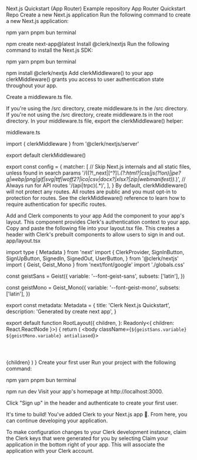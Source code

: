 Next.js Quickstart (App Router)
Example repository
App Router Quickstart Repo
Create a new Next.js application
Run the following command to create a new Next.js application:

npm
yarn
pnpm
bun
terminal

npm create next-app@latest
Install @clerk/nextjs
Run the following command to install the Next.js SDK:

npm
yarn
pnpm
bun
terminal

npm install @clerk/nextjs
Add clerkMiddleware() to your app
clerkMiddleware() grants you access to user authentication state throughout your app.

Create a middleware.ts file.

If you're using the /src directory, create middleware.ts in the /src directory.
If you're not using the /src directory, create middleware.ts in the root directory.
In your middleware.ts file, export the clerkMiddleware() helper:

middleware.ts

import { clerkMiddleware } from '@clerk/nextjs/server'

export default clerkMiddleware()

export const config = {
  matcher: [
    // Skip Next.js internals and all static files, unless found in search params
    '/((?!_next|[^?]*\\.(?:html?|css|js(?!on)|jpe?g|webp|png|gif|svg|ttf|woff2?|ico|csv|docx?|xlsx?|zip|webmanifest)).*)',
    // Always run for API routes
    '/(api|trpc)(.*)',
  ],
}
By default, clerkMiddleware() will not protect any routes. All routes are public and you must opt-in to protection for routes. See the clerkMiddleware() reference to learn how to require authentication for specific routes.

Add <ClerkProvider> and Clerk components to your app
Add the <ClerkProvider> component to your app's layout. This component provides Clerk's authentication context to your app.
Copy and paste the following file into your layout.tsx file. This creates a header with Clerk's prebuilt components to allow users to sign in and out.
app/layout.tsx

import type { Metadata } from 'next'
import {
  ClerkProvider,
  SignInButton,
  SignUpButton,
  SignedIn,
  SignedOut,
  UserButton,
} from '@clerk/nextjs'
import { Geist, Geist_Mono } from 'next/font/google'
import './globals.css'

const geistSans = Geist({
  variable: '--font-geist-sans',
  subsets: ['latin'],
})

const geistMono = Geist_Mono({
  variable: '--font-geist-mono',
  subsets: ['latin'],
})

export const metadata: Metadata = {
  title: 'Clerk Next.js Quickstart',
  description: 'Generated by create next app',
}

export default function RootLayout({
  children,
}: Readonly<{
  children: React.ReactNode
}>) {
  return (
    <ClerkProvider>
      <html lang="en">
        <body className={`${geistSans.variable} ${geistMono.variable} antialiased`}>
          <header className="flex justify-end items-center p-4 gap-4 h-16">
            <SignedOut>
              <SignInButton />
              <SignUpButton />
            </SignedOut>
            <SignedIn>
              <UserButton />
            </SignedIn>
          </header>
          {children}
        </body>
      </html>
    </ClerkProvider>
  )
}
Create your first user
Run your project with the following command:

npm
yarn
pnpm
bun
terminal

npm run dev
Visit your app's homepage at http://localhost:3000.

Click "Sign up" in the header and authenticate to create your first user.

It's time to build!
You've added Clerk to your Next.js app 🎉. From here, you can continue developing your application.

To make configuration changes to your Clerk development instance, claim the Clerk keys that were generated for you by selecting Claim your application in the bottom right of your app. This will associate the application with your Clerk account.